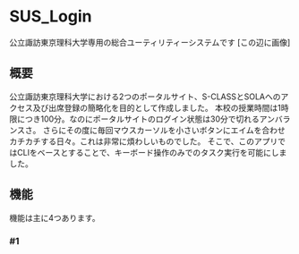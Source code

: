 # SUS_Login
公立諏訪東京理科大学専用の総合ユーティリティーシステムです
[この辺に画像]
## 概要
公立諏訪東京理科大学における2つのポータルサイト、S-CLASSとSOLAへのアクセス及び出席登録の簡略化を目的として作成しました。
本校の授業時間は1時限につき100分。なのにポータルサイトのログイン状態は30分で切れるアンバランスさ。
さらにその度に毎回マウスカーソルを小さいボタンにエイムを合わせカチカチする日々。これは非常に煩わしいものでした。
そこで、このアプリではCLIをベースとすることで、キーボード操作のみでのタスク実行を可能にしました。
## 機能
機能は主に4つあります。
### #1
